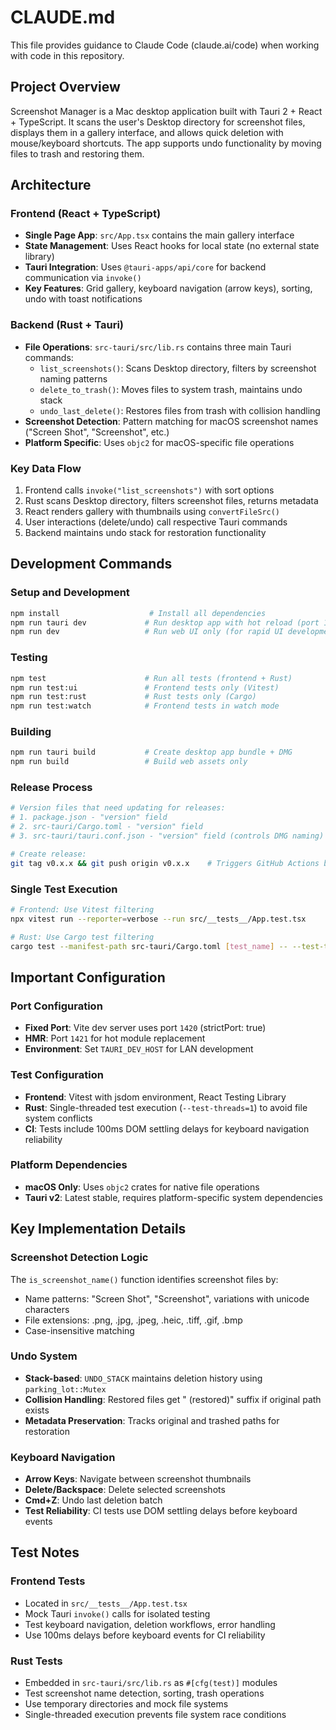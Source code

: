 # CLAUDE.md

This file provides guidance to Claude Code (claude.ai/code) when working with code in this repository.

## Project Overview

Screenshot Manager is a Mac desktop application built with Tauri 2 + React + TypeScript. It scans the user's Desktop directory for screenshot files, displays them in a gallery interface, and allows quick deletion with mouse/keyboard shortcuts. The app supports undo functionality by moving files to trash and restoring them.

## Architecture

### Frontend (React + TypeScript)
- **Single Page App**: `src/App.tsx` contains the main gallery interface
- **State Management**: Uses React hooks for local state (no external state library)
- **Tauri Integration**: Uses `@tauri-apps/api/core` for backend communication via `invoke()`
- **Key Features**: Grid gallery, keyboard navigation (arrow keys), sorting, undo with toast notifications

### Backend (Rust + Tauri)
- **File Operations**: `src-tauri/src/lib.rs` contains three main Tauri commands:
  - `list_screenshots()`: Scans Desktop directory, filters by screenshot naming patterns
  - `delete_to_trash()`: Moves files to system trash, maintains undo stack
  - `undo_last_delete()`: Restores files from trash with collision handling
- **Screenshot Detection**: Pattern matching for macOS screenshot names ("Screen Shot", "Screenshot", etc.)
- **Platform Specific**: Uses `objc2` for macOS-specific file operations

### Key Data Flow
1. Frontend calls `invoke("list_screenshots")` with sort options
2. Rust scans Desktop directory, filters screenshot files, returns metadata
3. React renders gallery with thumbnails using `convertFileSrc()`
4. User interactions (delete/undo) call respective Tauri commands
5. Backend maintains undo stack for restoration functionality

## Development Commands

### Setup and Development
```bash
npm install                    # Install all dependencies
npm run tauri dev             # Run desktop app with hot reload (port 1420)
npm run dev                   # Run web UI only (for rapid UI development)
```

### Testing
```bash
npm test                      # Run all tests (frontend + Rust)
npm run test:ui               # Frontend tests only (Vitest)
npm run test:rust             # Rust tests only (Cargo)
npm run test:watch            # Frontend tests in watch mode
```

### Building
```bash
npm run tauri build           # Create desktop app bundle + DMG
npm run build                 # Build web assets only
```

### Release Process
```bash
# Version files that need updating for releases:
# 1. package.json - "version" field
# 2. src-tauri/Cargo.toml - "version" field  
# 3. src-tauri/tauri.conf.json - "version" field (controls DMG naming)

# Create release:
git tag v0.x.x && git push origin v0.x.x    # Triggers GitHub Actions build
```

### Single Test Execution
```bash
# Frontend: Use Vitest filtering
npx vitest run --reporter=verbose --run src/__tests__/App.test.tsx

# Rust: Use Cargo test filtering  
cargo test --manifest-path src-tauri/Cargo.toml [test_name] -- --test-threads=1
```

## Important Configuration

### Port Configuration
- **Fixed Port**: Vite dev server uses port `1420` (strictPort: true)
- **HMR**: Port `1421` for hot module replacement
- **Environment**: Set `TAURI_DEV_HOST` for LAN development

### Test Configuration
- **Frontend**: Vitest with jsdom environment, React Testing Library
- **Rust**: Single-threaded test execution (`--test-threads=1`) to avoid file system conflicts
- **CI**: Tests include 100ms DOM settling delays for keyboard navigation reliability

### Platform Dependencies
- **macOS Only**: Uses `objc2` crates for native file operations
- **Tauri v2**: Latest stable, requires platform-specific system dependencies

## Key Implementation Details

### Screenshot Detection Logic
The `is_screenshot_name()` function identifies screenshot files by:
- Name patterns: "Screen Shot", "Screenshot", variations with unicode characters
- File extensions: .png, .jpg, .jpeg, .heic, .tiff, .gif, .bmp
- Case-insensitive matching

### Undo System
- **Stack-based**: `UNDO_STACK` maintains deletion history using `parking_lot::Mutex`
- **Collision Handling**: Restored files get " (restored)" suffix if original path exists
- **Metadata Preservation**: Tracks original and trashed paths for restoration

### Keyboard Navigation
- **Arrow Keys**: Navigate between screenshot thumbnails
- **Delete/Backspace**: Delete selected screenshots
- **Cmd+Z**: Undo last deletion batch
- **Test Reliability**: CI tests use DOM settling delays before keyboard events

## Test Notes

### Frontend Tests
- Located in `src/__tests__/App.test.tsx`
- Mock Tauri `invoke()` calls for isolated testing
- Test keyboard navigation, deletion workflows, error handling
- Use 100ms delays before keyboard events for CI reliability

### Rust Tests
- Embedded in `src-tauri/src/lib.rs` as `#[cfg(test)]` modules
- Test screenshot name detection, sorting, trash operations
- Use temporary directories and mock file systems
- Single-threaded execution prevents file system race conditions